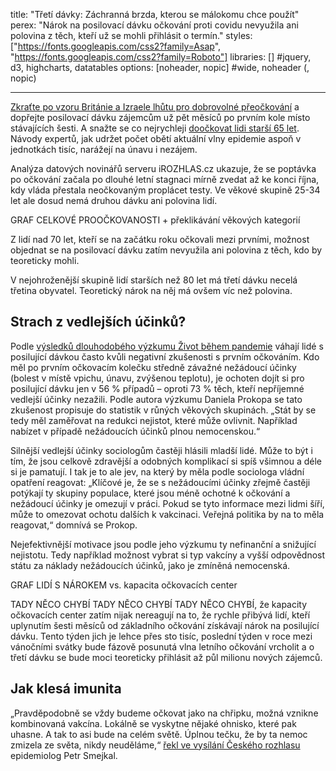 title: "Třetí dávky: Záchranná brzda, kterou se málokomu chce použít"
perex: "Nárok na posilovací dávku očkování proti covidu nevyužila ani polovina z těch, kteří už se mohli přihlásit o termín."
styles: ["https://fonts.googleapis.com/css2?family=Asap", "https://fonts.googleapis.com/css2?family=Roboto"]
libraries: [] #jquery, d3, highcharts, datatables
options: [noheader, nopic] #wide, noheader (, nopic)

---

[Zkraťte po vzoru Británie a Izraele lhůtu pro dobrovolné přeočkování](https://www.facebook.com/groups/iniciativasnih/posts/402613491404387/) a dopřejte posilovací dávku zájemcům už pět měsíců po prvním kole místo stávajících šesti. A snažte se co nejrychleji [doočkovat lidi starší 65 let](https://www.irozhlas.cz/zpravy-domov/jan-konvalinka-biochemik-nemocnice-promorenost-koronavirus-ockovani-proti_2111112002_dok). Návody expertů, jak udržet počet obětí aktuální vlny epidemie aspoň v jednotkách tisíc, narážejí na únavu i nezájem. 

Analýza datových novinářů serveru iROZHLAS.cz ukazuje, že se poptávka po očkování začala po dlouhé letní stagnaci mírně zvedat až ke konci října, kdy vláda přestala neočkovaným proplácet testy. Ve věkové skupině 25-34 let ale dosud nemá druhou dávku ani polovina lidí.

GRAF CELKOVÉ PROOČKOVANOSTI + překlikávání věkových kategorií

Z lidí nad 70 let, kteří se na začátku roku očkovali mezi prvními, možnost objednat se na posilovací dávku zatím nevyužila ani polovina z těch, kdo by teoreticky mohli.

V nejohroženější skupině lidí starších než 80 let má třetí dávku necelá třetina obyvatel. Teoretický nárok na něj má ovšem víc než polovina.

## Strach z vedlejších účinků?

Podle [výsledků dlouhodobého výzkumu Život během pandemie](https://zivotbehempandemie.cz/ockovani) váhají lidé s posilující dávkou často kvůli negativní zkušenosti s prvním očkováním. Kdo měl po prvním očkovacím kolečku středně závažné nežádoucí účinky (bolest v místě vpichu, únavu, zvýšenou teplotu), je ochoten dojít si pro posilující dávku jen v 56 % případů – oproti 73 % těch, kteří nepříjemné vedlejší účinky nezažili. Podle autora výzkumu Daniela Prokopa se tato zkušenost propisuje do statistik v růných věkových skupinách. „Stát by se tedy měl zaměřovat na redukci nejistot, které může ovlivnit. Například nabízet v případě nežádoucích účinků plnou nemocenskou.“

Silnější vedlejší účinky sociologům častěji hlásili mladší lidé. Může to být i tím, že jsou celkově zdravější a odobných komplikací si spíš všimnou a déle si je pamatují. I tak je to ale jev, na který by měla podle sociologa vládní opatření reagovat: „Klíčové je, že se s nežádoucími účinky zřejmě častěji potýkají ty skupiny populace, které jsou méně ochotné k očkování a nežádoucí účinky je omezují v práci. Pokud se tyto informace mezi lidmi šíří, může to omezovat ochotu dalších k vakcinaci. Veřejná politika by na to měla reagovat,“ domnívá se Prokop.

Nejefektivnější motivace jsou podle jeho výzkumu ty nefinanční a snižující nejistotu. Tedy například možnost vybrat si typ vakcíny a vyšší odpovědnost státu za náklady nežádoucích účinků, jako je zmíněná nemocenská.

GRAF LIDÍ S NÁROKEM vs. kapacita očkovacích center

TADY NĚCO CHYBÍ TADY NĚCO CHYBÍ TADY NĚCO CHYBÍ, že kapacity očkovacích center zatím nijak nereagují na to, že rychle přibývá lidí, kteří uplynutím šesti měsíců od základního očkování získávají nárok na posilující dávku. Tento týden jich je lehce přes sto tisíc, poslední týden v roce mezi vánočními svátky bude fázově posunutá vlna letního očkování vrcholit a o třetí dávku se bude moci teoreticky přihlásit až půl milionu nových zájemců.

## Jak klesá imunita

„Pravděpodobně se vždy budeme očkovat jako na chřipku, možná vznikne kombinovaná vakcína. Lokálně se vyskytne nějaké ohnisko, které pak uhasne. A tak to asi bude na celém světě. Úplnou tečku, že by ta nemoc zmizela ze světa, nikdy neuděláme,“ [řekl ve vysílání Českého rozhlasu](https://www.irozhlas.cz/zivotni-styl/zdravi/smejkal-epidemiolog-koronavirus-ockovani_2111110954_pj) epidemiolog Petr Smejkal.

<wide><div id="app"></div></wide>

